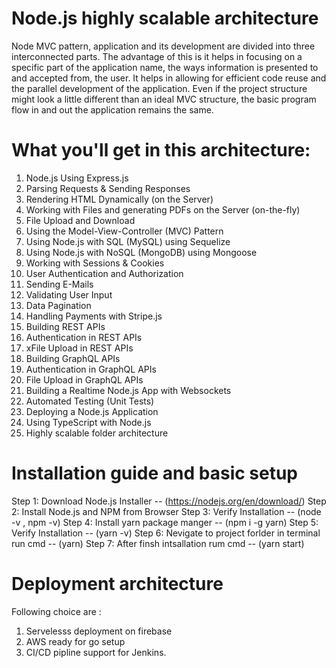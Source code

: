 # Node.js highly scalable architecture
Node MVC pattern, application and its development are divided into three interconnected parts. The advantage of this is it helps in focusing on a specific part of the application name, the ways information is presented to and accepted from, the user. It helps in allowing for efficient code reuse and the parallel development of the application. Even if the project structure might look a little different than an ideal MVC structure, the basic program flow in and out the application remains the same.

# What you'll get in this architecture:
1) Node.js Using Express.js
2) Parsing Requests & Sending Responses
3) Rendering HTML Dynamically (on the Server)
4) Working with Files and generating PDFs on the Server (on-the-fly)
5) File Upload and Download
6) Using the Model-View-Controller (MVC) Pattern
7) Using Node.js with SQL (MySQL) using Sequelize
8) Using Node.js with NoSQL (MongoDB) using Mongoose
9) Working with Sessions & Cookies
10) User Authentication and Authorization
11) Sending E-Mails
12) Validating User Input
13) Data Pagination
14) Handling Payments with Stripe.js
15) Building REST APIs
16) Authentication in REST APIs
17) xFile Upload in REST APIs
18) Building GraphQL APIs
19) Authentication in GraphQL APIs
20) File Upload in GraphQL APIs
21) Building a Realtime Node.js App with Websockets
22) Automated Testing (Unit Tests)
23) Deploying a Node.js Application
24) Using TypeScript with Node.js
25) Highly scalable folder architecture

# Installation guide and basic setup
Step 1: Download Node.js Installer -- (https://nodejs.org/en/download/)
Step 2: Install Node.js and NPM from Browser
Step 3: Verify Installation -- (node -v , npm -v)
Step 4: Install yarn package manger -- (npm i -g yarn)
Step 5: Verify Installation -- (yarn -v)
Step 6: Nevigate to project forlder in terminal run cmd -- (yarn)
Step 7: After finsh intsallation rum cmd  -- (yarn start)

# Deployment architecture
Following choice are : 
1) Servelesss deployment on firebase 
2) AWS ready for go setup 
3) CI/CD pipline support for Jenkins.
